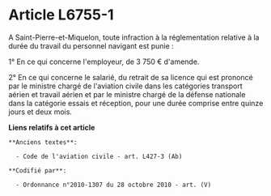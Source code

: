# Article L6755-1

A Saint-Pierre-et-Miquelon, toute infraction à la réglementation relative à la durée du travail du personnel navigant est
punie :

1° En ce qui concerne l'employeur, de 3 750 € d'amende.

2° En ce qui concerne le salarié, du retrait de sa licence qui est prononcé par le ministre chargé de l'aviation civile dans
les catégories transport aérien et travail aérien et par le ministre chargé de la défense nationale dans la catégorie essais
et réception, pour une durée comprise entre quinze jours et deux mois.

**Liens relatifs à cet article**

	**Anciens textes**:

	  - Code de l'aviation civile - art. L427-3 (Ab)

	**Codifié par**:

	  - Ordonnance n°2010-1307 du 28 octobre 2010 - art. (V)
